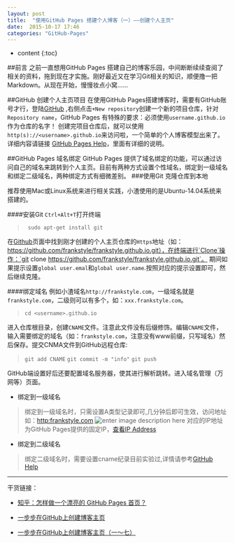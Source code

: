 ```yaml
---
layout: post
title:  "使用GitHub Pages 搭建个人博客（一）——创建个人主页"
date:  2015-10-17 17:46
categories: "GitHub-Pages"
---
```


* content
{:toc}

##前言
之前一直想用GitHub Pages 搭建自己的博客乐园，中间断断续续查阅了相关的资料，拖到现在才实施。刚好最近又在学习Git相关的知识，顺便撸一把Markdown。从现在开始，慢慢妆点小窝......


##GitHub 创建个人主页项目
在使用GitHub Pages搭建博客时，需要有GitHub账号才行，登陆[GitHub](https://github.com/) ,右侧点击`+New repository`创建一个新的项目仓库，针对`Repository name`，GitHub Pages 有特殊的要求：必须使用`username.github.io`作为仓库的名字！
创建完项目仓库后，就可以使用`http(s)://<username>.github.io`来访问啦，一个简单的个人博客模型出来了。详细内容请链接 [GitHub Pages Help](https://help.github.com/categories/github-pages-basics/)，里面有详细的说明。

##GitHub Pages 域名绑定
GitHub Pages 提供了域名绑定的功能，可以通过访问自己的域名来跳转到个人主页。目前有两种方式设置个性域名，绑定到一级域名和绑定二级域名，两种绑定方式有细微差别。
###使用Git 克隆仓库到本地

推荐使用Mac或Linux系统来进行相关实践，小渣使用的是Ubuntu-14.04系统来搭建的。

####安装Git
`Ctrl+Alt+T`打开终端

>` sudo apt-get install git`

在[Github](https://github.com)页面中找到刚才创建的个人主页仓库的`Https`地址（如：https://github.com/frankstyle/frankstyle.github.io.git），在终端进行`Clone`操作：`git clone https://github.com/frankstyle/frankstyle.github.io.git`。
期间如果提示设置`global user.emal`和`global user.name`.按照对应的提示设置即可，然后继续克隆。

####绑定域名
例如小渣域名`http://frankstyle.com`，一级域名就是 `frankstyle.com`，二级则可以有多个，如：`xxx.frankstyle.com`。

> `cd <username>.github.io`

进入仓库根目录，创建`CNAME`文件。注意此文件没有后缀修饰。编辑`CNAME`文件，输入需要绑定的域名（如：`frankstyle.com`，注意没有www前缀，只写域名）然后保存。提交CNMA文件到GitHub远程仓库:

> `git add CNAME`
> `git commit -m "info"`
> `git push`

GitHub端设置好后还要配置域名服务器，使其进行解析跳转。进入域名管理（万网等）页面。

- 绑定到一级域名
	
> 绑定到一级域名时，只需设置A类型记录即可,几分钟后即可生效，访问地址如：[http:frankstyle.com](http://frankstyle.com)
![enter image description here](http://7xnlje.com1.z0.glb.clouddn.com/frankcname1.png)
对应的IP地址为GitHub Pages提供的固定IP，[查看IP Address](https://help.github.com/articles/tips-for-configuring-an-a-record-with-your-dns-provider/)

- 绑定到二级域名

> 绑定二级域名时，需要设置cname纪录目前实验过,详情请参考[GitHub Help](https://help.github.com/articles/tips-for-configuring-a-cname-record-with-your-dns-provider/)


---------
干货链接：

 - [知乎：怎样做一个漂亮的 GitHub Pages 首页？](http://www.zhihu.com/question/20376047)

 - [一步步在GitHub上创建博客主页](http://www.pchou.info/web-build/2014/07/04/build-github-blog-page-08.html)

 - [一步步在GitHub上创建博客主页（一～七）](http://www.pchou.info/web-build/2013/01/05/build-github-blog-page-03.html)
 

